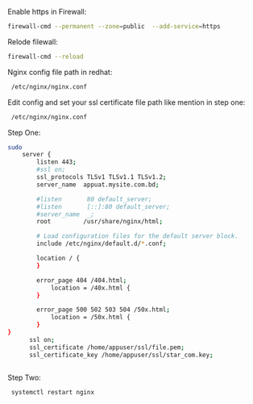Enable https in Firewall:
```bash
firewall-cmd --permanent --zone=public  --add-service=https
```
Relode filewall:
```bash
firewall-cmd --reload
```
Nginx config file path in redhat: 
```bash
 /etc/nginx/nginx.conf
```
Edit config and set your ssl certificate file path like mention in step one: 
```bash
 /etc/nginx/nginx.conf
```

Step One: 
```bash
sudo 
    server {
        listen 443;
        #ssl on;
        ssl_protocols TLSv1 TLSv1.1 TLSv1.2;
        server_name  appuat.mysite.com.bd;

        #listen       80 default_server;
        #listen       [::]:80 default_server;
        #server_name  _;
        root         /usr/share/nginx/html;

        # Load configuration files for the default server block.
        include /etc/nginx/default.d/*.conf;

        location / {
        }

        error_page 404 /404.html;
            location = /40x.html {
        }

        error_page 500 502 503 504 /50x.html;
            location = /50x.html {
        }
}
      ssl on;
      ssl_certificate /home/appuser/ssl/file.pem;
      ssl_certificate_key /home/appuser/ssl/star_com.key;
      
```

Step Two:
```bash
 systemctl restart nginx
```



